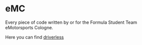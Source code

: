 # eMC
Every piece of code written by or for the Formula Student Team eMotorsports Cologne.

Here you can find [driverless](https://github.com/eMotorsportsCologne/eMC/tree/master/driverless)
